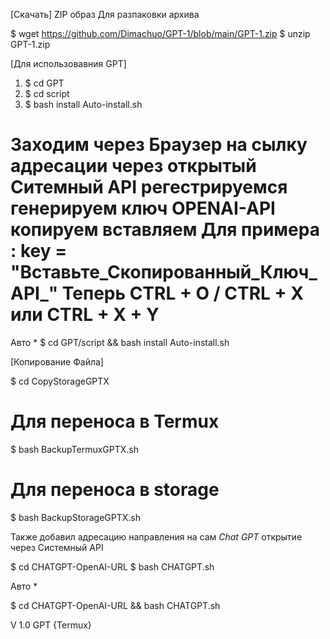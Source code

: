 [Скачать] ZIP образ
Для разпаковки архива


$ wget https://github.com/Dimachuo/GPT-1/blob/main/GPT-1.zip
$ unzip GPT-1.zip


[Для использовавния GPT]
1) $ cd GPT
2) $ cd script
3) $ bash install Auto-install.sh
# Заходим через Браузер на сылку адресации через открытый Ситемный API регестрируемся генерируем ключ OPENAI-API копируем вставляем  Для примера : key = "Вставьте_Скопированный_Ключ_API_" Теперь CTRL + O / CTRL + X или CTRL + X + Y
Авто *
 $ cd GPT/script && bash install Auto-install.sh
 
[Копирование Файла]
 
 $ cd CopyStorageGPTX
 # Для переноса в Termux 
 $ bash BackupTermuxGPTX.sh
 # Для переноса в storage
 $ bash BackupStorageGPTX.sh
 
 Также добавил адресацию направления на сам *Chat GPT* открытие через Системный АРІ
 
 $ cd CHATGPT-OpenAI-URL
 $ bash CHATGPT.sh
 
 Авто *
 
 $ cd CHATGPT-OpenAI-URL && bash CHATGPT.sh
 
 V 1.0 GPT {Termux}
 


